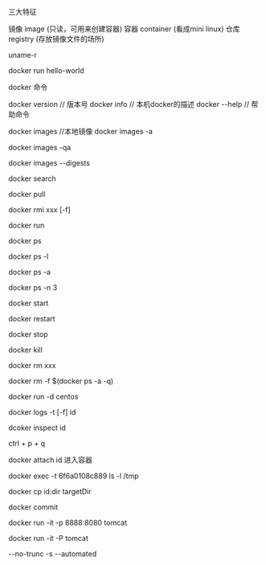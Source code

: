 三大特征 

镜像 image (只读，可用来创建容器)
容器 container (看成mini linux)
仓库 registry (存放镜像文件的场所)


uname-r

docker run hello-world

docker 命令

docker version
// 版本号
docker info
// 本机docker的描述
docker --help
// 帮助命令

docker images
//本地镜像
docker images -a

docker images -qa

docker images --digests

docker search

docker pull

docker rmi xxx [-f]

docker run 

docker ps
 
docker ps -l

docker ps -a

docker ps -n 3

docker start

docker restart

docker stop

docker kill 

docker rm xxx

docker rm -f $(docker ps -a -q)

docker run -d centos

docker logs -t [-f] id

dcoker inspect id

ctrl + p + q

docker attach id 进入容器

docker exec -t 6f6a0108c889 ls -l /tmp

docker cp id:dir targetDir

docker commit 

docker run -it -p 8888:8080 tomcat

docker run -it -P tomcat


--no-trunc 
-s
--automated
